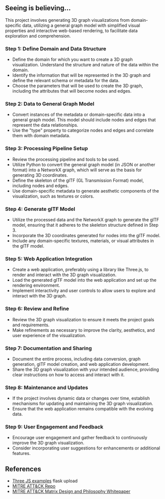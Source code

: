 ## Seeing is believing...

This project involves generating 3D graph visualizations from domain-specific data, utilizing a general graph model with simplified visual properties and interactive web-based rendering, to facilitate data exploration and comprehension.

### Step 1: Define Domain and Data Structure

- Define the domain for which you want to create a 3D graph visualization. Understand the structure and nature of the data within the domain.
- Identify the information that will be represented in the 3D graph and define the relevant schema or metadata for the data.
- Choose the parameters that will be used to create the 3D graph, including the attributes that will become nodes and edges.

### Step 2: Data to General Graph Model

- Convert instances of the metadata or domain-specific data into a general graph model. This model should include nodes and edges that represent the data relationships.
- Use the "type" property to categorize nodes and edges and correlate them with domain metadata.

### Step 3: Processing Pipeline Setup

- Review the processing pipeline and tools to be used.
- Utilize Python to convert the general graph model (in JSON or another format) into a NetworkX graph, which will serve as the basis for generating 3D coordinates.
- Define the skeleton of the glTF (GL Transmission Format) model, including nodes and edges.
- Use domain-specific metadata to generate aesthetic components of the visualization, such as textures or colors.

### Step 4: Generate glTF Model

- Utilize the processed data and the NetworkX graph to generate the glTF model, ensuring that it adheres to the skeleton structure defined in Step 3.
- Incorporate the 3D coordinates generated for nodes into the glTF model.
- Include any domain-specific textures, materials, or visual attributes in the glTF model.

### Step 5: Web Application Integration

- Create a web application, preferably using a library like Three.js, to render and interact with the 3D graph visualization.
- Load the generated glTF model into the web application and set up the rendering environment.
- Implement interactivity and user controls to allow users to explore and interact with the 3D graph.
  
### Step 6: Review and Refine

- Review the 3D graph visualization to ensure it meets the project goals and requirements.
- Make refinements as necessary to improve the clarity, aesthetics, and user experience of the visualization.

### Step 7: Documentation and Sharing

- Document the entire process, including data conversion, graph generation, glTF model creation, and web application development.
- Share the 3D graph visualization with your intended audience, providing clear instructions on how to access and interact with it.

### Step 8: Maintenance and Updates

- If the project involves dynamic data or changes over time, establish mechanisms for updating and maintaining the 3D graph visualization.
- Ensure that the web application remains compatible with the evolving data.

### Step 9: User Engagement and Feedback

- Encourage user engagement and gather feedback to continuously improve the 3D graph visualization.
- Consider incorporating user suggestions for enhancements or additional features.

## References

* [Three JS examples](https://threejs.org/examples/?q=contro#misc_controls_map)
flask upload
* [MITRE ATT&CK Repo](https://github.com/mitre-attack/attack-stix-data)
* [MITRE ATT&CK Matrix Design and Philosophy Whitepaper](https://attack.mitre.org/docs/ATTACK_Design_and_Philosophy_March_2020.pdf)